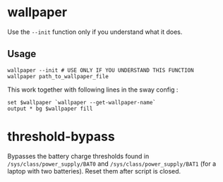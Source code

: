 # wallpaper
Use the ```--init``` function only if you understand what it does.

## Usage
```
wallpaper --init # USE ONLY IF YOU UNDERSTAND THIS FUNCTION
wallpaper path_to_wallpaper_file
```
This work together with following lines in the sway config :
```
set $wallpaper `wallpaper --get-wallpaper-name`
output * bg $wallpaper fill
```

# threshold-bypass
Bypasses the battery charge thresholds found in ```/sys/class/power_supply/BAT0``` and ```/sys/class/power_supply/BAT1``` (for a laptop with two batteries). Reset them after script is closed.
